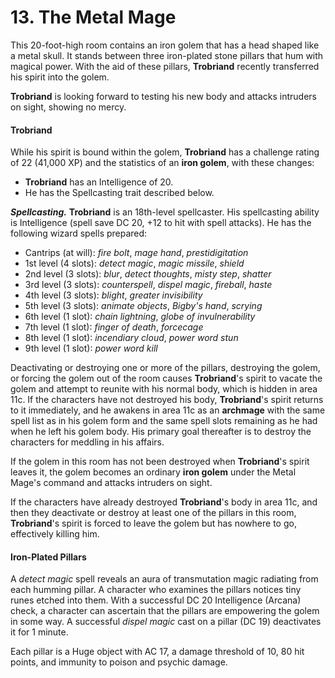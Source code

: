 # 13. The Metal Mage

This 20-foot-high room contains an iron golem that has a head shaped like a metal skull. It stands between three iron-plated stone pillars that hum with magical power. With the aid of these pillars, **Trobriand** recently transferred his spirit into the golem.

**Trobriand** is looking forward to testing his new body and attacks intruders on sight, showing no mercy.

#### Trobriand

While his spirit is bound within the golem, **Trobriand** has a challenge rating of 22 (41,000 XP) and the statistics of an **iron golem**, with these changes:

- **Trobriand** has an Intelligence of 20.
- He has the Spellcasting trait described below.

***Spellcasting.*** **Trobriand** is an 18th-level spellcaster. His spellcasting ability is Intelligence (spell save DC 20, +12 to hit with spell attacks). He has the following wizard spells prepared:

- Cantrips (at will): *fire bolt*, *mage hand*, *prestidigitation*
- 1st level (4 slots): *detect magic*, *magic missile*, *shield*
- 2nd level (3 slots): *blur*, *detect thoughts*, *misty step*, *shatter*
- 3rd level (3 slots): *counterspell*, *dispel magic*, *fireball*, *haste*
- 4th level (3 slots): *blight*, *greater invisibility*
- 5th level (3 slots): *animate objects*, *Bigby's hand*, *scrying*
- 6th level (1 slot): *chain lightning*, *globe of invulnerability*
- 7th level (1 slot): *finger of death*, *forcecage*
- 8th level (1 slot): *incendiary cloud*, *power word stun*
- 9th level (1 slot): *power word kill*

Deactivating or destroying one or more of the pillars, destroying the golem, or forcing the golem out of the room causes **Trobriand**'s spirit to vacate the golem and attempt to reunite with his normal body, which is hidden in area 11c. If the characters have not destroyed his body, **Trobriand**'s spirit returns to it immediately, and he awakens in area 11c as an **archmage** with the same spell list as in his golem form and the same spell slots remaining as he had when he left his golem body. His primary goal thereafter is to destroy the characters for meddling in his affairs.

If the golem in this room has not been destroyed when **Trobriand**'s spirit leaves it, the golem becomes an ordinary **iron golem** under the Metal Mage's command and attacks intruders on sight.

If the characters have already destroyed **Trobriand**'s body in area 11c, and then they deactivate or destroy at least one of the pillars in this room, **Trobriand**'s spirit is forced to leave the golem but has nowhere to go, effectively killing him.

#### Iron-Plated Pillars

A *detect magic* spell reveals an aura of transmutation magic radiating from each humming pillar. A character who examines the pillars notices tiny runes etched into them. With a successful DC 20 Intelligence (Arcana) check, a character can ascertain that the pillars are empowering the golem in some way. A successful *dispel magic* cast on a pillar (DC 19) deactivates it for 1 minute.

Each pillar is a Huge object with AC 17, a damage threshold of 10, 80 hit points, and immunity to poison and psychic damage.